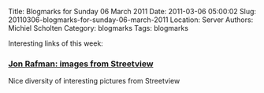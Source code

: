 Title: Blogmarks for Sunday 06 March 2011
Date: 2011-03-06 05:00:02
Slug: 20110306-blogmarks-for-sunday-06-march-2011
Location: Server
Authors: Michiel Scholten
Category: blogmarks
Tags: blogmarks

<p>Interesting links of this week:</p>
<h3><a href="http://9-eyes.com/">Jon Rafman: images from Streetview</a></h3>
<p>Nice diversity of interesting pictures from Streetview</p>
